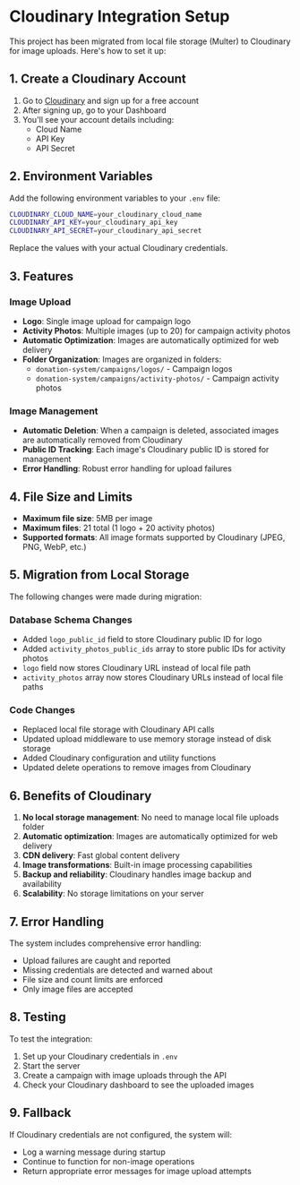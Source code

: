 # Cloudinary Integration Setup

This project has been migrated from local file storage (Multer) to Cloudinary for image uploads. Here's how to set it up:

## 1. Create a Cloudinary Account

1. Go to [Cloudinary](https://cloudinary.com/) and sign up for a free account
2. After signing up, go to your Dashboard
3. You'll see your account details including:
   - Cloud Name
   - API Key
   - API Secret

## 2. Environment Variables

Add the following environment variables to your `.env` file:

```bash
CLOUDINARY_CLOUD_NAME=your_cloudinary_cloud_name
CLOUDINARY_API_KEY=your_cloudinary_api_key
CLOUDINARY_API_SECRET=your_cloudinary_api_secret
```

Replace the values with your actual Cloudinary credentials.

## 3. Features

### Image Upload
- **Logo**: Single image upload for campaign logo
- **Activity Photos**: Multiple images (up to 20) for campaign activity photos
- **Automatic Optimization**: Images are automatically optimized for web delivery
- **Folder Organization**: Images are organized in folders:
  - `donation-system/campaigns/logos/` - Campaign logos
  - `donation-system/campaigns/activity-photos/` - Campaign activity photos

### Image Management
- **Automatic Deletion**: When a campaign is deleted, associated images are automatically removed from Cloudinary
- **Public ID Tracking**: Each image's Cloudinary public ID is stored for management
- **Error Handling**: Robust error handling for upload failures

## 4. File Size and Limits

- **Maximum file size**: 5MB per image
- **Maximum files**: 21 total (1 logo + 20 activity photos)
- **Supported formats**: All image formats supported by Cloudinary (JPEG, PNG, WebP, etc.)

## 5. Migration from Local Storage

The following changes were made during migration:

### Database Schema Changes
- Added `logo_public_id` field to store Cloudinary public ID for logo
- Added `activity_photos_public_ids` array to store public IDs for activity photos
- `logo` field now stores Cloudinary URL instead of local file path
- `activity_photos` array now stores Cloudinary URLs instead of local file paths

### Code Changes
- Replaced local file storage with Cloudinary API calls
- Updated upload middleware to use memory storage instead of disk storage
- Added Cloudinary configuration and utility functions
- Updated delete operations to remove images from Cloudinary

## 6. Benefits of Cloudinary

1. **No local storage management**: No need to manage local file uploads folder
2. **Automatic optimization**: Images are automatically optimized for web delivery
3. **CDN delivery**: Fast global content delivery
4. **Image transformations**: Built-in image processing capabilities
5. **Backup and reliability**: Cloudinary handles image backup and availability
6. **Scalability**: No storage limitations on your server

## 7. Error Handling

The system includes comprehensive error handling:
- Upload failures are caught and reported
- Missing credentials are detected and warned about
- File size and count limits are enforced
- Only image files are accepted

## 8. Testing

To test the integration:
1. Set up your Cloudinary credentials in `.env`
2. Start the server
3. Create a campaign with image uploads through the API
4. Check your Cloudinary dashboard to see the uploaded images

## 9. Fallback

If Cloudinary credentials are not configured, the system will:
- Log a warning message during startup
- Continue to function for non-image operations
- Return appropriate error messages for image upload attempts
